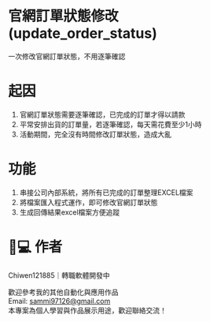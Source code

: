 # 官網訂單狀態修改(update_order_status)
一次修改官網訂單狀態，不用逐筆確認

# 起因
1. 官網訂單狀態需要逐筆確認，已完成的訂單才得以請款
2. 平常安排出貨的訂單量，若逐筆確認，每天需花費至少1小時
3. 活動期間，完全沒有時間修改訂單狀態，造成大亂

# 功能
1. 串接公司內部系統，將所有已完成的訂單整理EXCEL檔案
2. 將檔案匯入程式運作，即可修改官網訂單狀態
3. 生成回傳結果excel檔案方便追蹤

# 🧑💻 作者
Chiwen121885｜轉職軟體開發中

歡迎參考我的其他自動化與應用作品  
Email: sammi97126@gmail.com  
本專案為個人學習與作品展示用途，歡迎聯絡交流！

